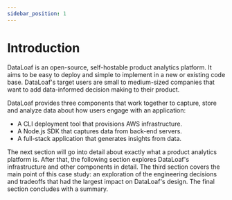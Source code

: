 ```yaml
---
sidebar_position: 1
---
```

# Introduction
DataLoaf is an open-source, self-hostable product analytics platform. It aims to be easy to deploy and simple to implement in a new or existing code base. DataLoaf's target users are small to medium-sized companies that want to add data-informed decision making to their product.

DataLoaf provides three components that work together to capture, store and analyze data about how users engage with an application:

- A CLI deployment tool that provisions AWS infrastructure.
- A Node.js SDK that captures data from back-end servers. 
- A full-stack application that generates insights from data. 

The next section will go into detail about exactly what a product analytics platform is. After that, the following section explores DataLoaf's infrastructure and other components in detail. The third section covers the main point of this case study: an exploration of the engineering decisions and tradeoffs that had the largest impact on DataLoaf's design. The final section concludes with a summary.
